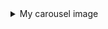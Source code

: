 <details>
<summary>My carousel image</summary>
<script>
var keepTime = 2000; // time to keep each image in milliseconds
var images = ["image1.jpg", "image2.jpg", "image3.jpg"]; // array of image URLs
var index = 0; // index of the current image
var img = document.createElement("img"); // create an image element
img.src = images[index]; // set the initial image source
img.alt = "My carousel image"; // set the alternative text for the image
img.style.width = "500px"; // set the image width
img.style.height = "300px"; // set the image height
document.body.appendChild(img); // append the image to the document body
function updateCarousel() {
  index = (index + 1) % images.length; // increment the index and wrap around
  img.src = images[index]; // update the image source
  setTimeout(updateCarousel, keepTime); // call this function again after keepTime
}
setTimeout(updateCarousel, keepTime); // start the carousel
</script>
</details>
